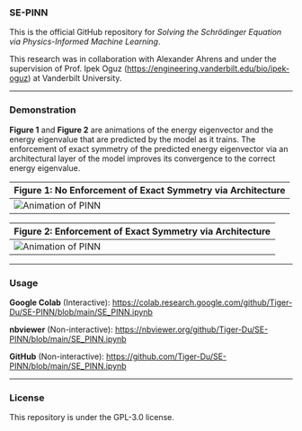 ### SE-PINN

This is the official GitHub repository for _Solving the Schrödinger Equation via Physics-Informed Machine Learning_.

This research was in collaboration with Alexander Ahrens and under the supervision of Prof. Ipek Oguz (https://engineering.vanderbilt.edu/bio/ipek-oguz) at Vanderbilt University.

---

### Demonstration

__Figure 1__ and __Figure 2__ are animations of the energy eigenvector and the energy eigenvalue that are predicted by the model as it trains. The enforcement of exact symmetry of the predicted energy eigenvector via an architectural layer of the model improves its convergence to the correct energy eigenvalue.

| **Figure 1**: No Enforcement of Exact Symmetry via Architecture |
| --- |
| ![Animation of PINN](assets/animation%20(no%20symmetry).gif) |

| **Figure 2**: Enforcement of Exact Symmetry via Architecture |
| --- |
| ![Animation of PINN](assets/animation.gif) |

---

### Usage

__Google Colab__ (Interactive): https://colab.research.google.com/github/Tiger-Du/SE-PINN/blob/main/SE_PINN.ipynb

__nbviewer__ (Non-interactive): https://nbviewer.org/github/Tiger-Du/SE-PINN/blob/main/SE_PINN.ipynb

__GitHub__ (Non-interactive): https://github.com/Tiger-Du/SE-PINN/blob/main/SE_PINN.ipynb

---

### License

This repository is under the GPL-3.0 license.
